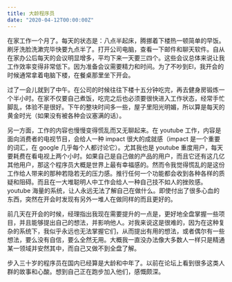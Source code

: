 ```yaml
---
title: 大龄程序员
date: "2020-04-12T00:00:00Z"
---
```


在家工作一个月了。每天的状态是：八点半起床，腾挪着下楼热一顿简单的早饭。刷牙洗脸洗漱完毕快要九点半了。打开公司电脑，查看一下邮件和聊天软件。自从在家办公后每天的会议明显增多，平均下来一天要三四个。这些会议总体来说让我工作效率变得非常低下。因为准备会议需要精力和时间。为了不吵到El，我开会的时候通常拿着电脑下楼，在餐桌那里坐下开会。

过了一会儿就到了中午。在公司的时候往往下楼十五分钟吃完，再去健身房锻炼一个半小时。在家不仅要自己煮饭，吃完之后也必须要很快进入工作状态，经常手忙脚乱，体验不是很好。下午的整块时间多一些，屋子里阳光明媚，所以算是每天的黄金时光（如果没有被各种会议塞满的话）。

另一方面，工作的内容也慢慢变得慌乱而又无聊起来。在 youtube 工作，内容是面向消费者的电视节目，会给人一种 impact 很大的成就感（impact 是一个重要的词汇，在 google 几乎每个人都讨论它）。尤其我也是 youtube 重度用户，每天要耗费在看电视上两个小时。如果自己是自己做的产品的用户，而且它还有这几亿其他用户，那这个程序员大概是世界上最有幸福感的。然而令我觉得慌乱的是这份工作给人带来的那种若隐若无的压力感。推行任何一个功能都会收到各种各样的质疑和阻碍。而且在一大堆聪明人中工作会给人一种自己技不如人的挫败感。youtube 海量的系统，让人永远无法了解自己在做什么。即使付出了很多心血的东西，突然在开会时发现有另外一堆人在做同样的而且更好的。

前几天在开会的时候，经理指出我现在需要提升的一点是，更好地全盘掌握一些项目，并且能够提出自己的想法，并影响他人。对我来说这是很难的，因为在这种复杂的系统下，我似乎永远也无法掌握它们，从而提出有用的想法，或者偶尔有一些想法，要么没有自信，要么全然无用。大概我一直没办法像大多数人一样只是精通某一领域并安然其中，而自己又做不到全盘了解。

步入三十岁的程序员在国内已经算是大龄和中年了。以前在论坛上看到很多这类人群的故事和心酸。想到自己正在跑步加入他们，感慨颇深。

